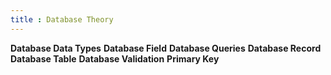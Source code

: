 ```yaml
---
title : Database Theory
---
```


**Database Data Types**
**Database Field**
**Database Queries**
**Database Record**
**Database Table**
**Database Validation**
**Primary Key**
